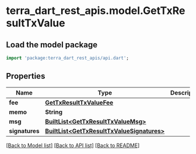 # terra_dart_rest_apis.model.GetTxResultTxValue

## Load the model package
```dart
import 'package:terra_dart_rest_apis/api.dart';
```

## Properties
Name | Type | Description | Notes
------------ | ------------- | ------------- | -------------
**fee** | [**GetTxResultTxValueFee**](GetTxResultTxValueFee.md) |  | 
**memo** | **String** |  | 
**msg** | [**BuiltList&lt;GetTxResultTxValueMsg&gt;**](GetTxResultTxValueMsg.md) |  | 
**signatures** | [**BuiltList&lt;GetTxResultTxValueSignatures&gt;**](GetTxResultTxValueSignatures.md) |  | 

[[Back to Model list]](../README.md#documentation-for-models) [[Back to API list]](../README.md#documentation-for-api-endpoints) [[Back to README]](../README.md)



